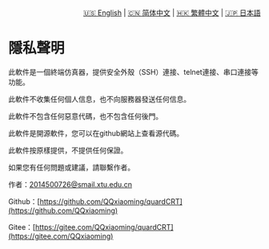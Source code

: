 <div style="text-align: right"><a href="../../en/latest/privacy.html">🇺🇸 English</a> | <a href="../../zh-cn/latest/privacy.html">🇨🇳 简体中文</a> | <a href="../../zh-tw/latest/privacy.html">🇭🇰 繁體中文</a> | <a href="../../ja/latest/privacy.html">🇯🇵 日本語</a></div>

# 隱私聲明

此軟件是一個終端仿真器，提供安全外殼（SSH）連接、telnet連接、串口連接等功能。

此軟件不收集任何個人信息，也不向服務器發送任何信息。

此軟件不包含任何惡意代碼，也不包含任何後門。

此軟件是開源軟件，您可以在github網站上查看源代碼。

此軟件按原樣提供，不提供任何保證。

如果您有任何問題或建議，請聯繫作者。

作者：[2014500726@smail.xtu.edu.cn](mailto:2014500726@smail.xtu.edu.cn)

Github：[https://github.com/QQxiaoming/quardCRT](https://github.com/QQxiaoming)

Gitee：[https://gitee.com/QQxiaoming/quardCRT](https://gitee.com/QQxiaoming)
